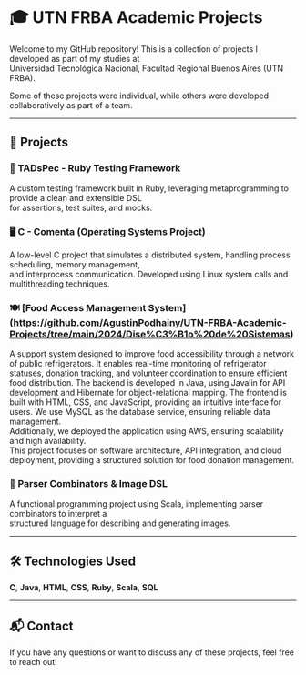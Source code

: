 # 🎓 UTN FRBA Academic Projects  

Welcome to my GitHub repository! This is a collection of projects I developed as part of my studies at  
Universidad Tecnológica Nacional, Facultad Regional Buenos Aires (UTN FRBA).  

Some of these projects were individual, while others were developed collaboratively as part of a team.  

---

## 📌 Projects  

### 🧪 TADsPec - Ruby Testing Framework
A custom testing framework built in Ruby, leveraging metaprogramming to provide a clean and extensible DSL  
for assertions, test suites, and mocks.  

### 🖥️ C - Comenta (Operating Systems Project)
A low-level C project that simulates a distributed system, handling process scheduling, memory management,  
and interprocess communication. Developed using Linux system calls and multithreading techniques.  

### 🍽️ [Food Access Management System] (https://github.com/AgustinPodhainy/UTN-FRBA-Academic-Projects/tree/main/2024/Dise%C3%B1o%20de%20Sistemas)
A support system designed to improve food accessibility through a network of public refrigerators. It enables real-time monitoring of refrigerator statuses, donation tracking, and volunteer coordination to ensure efficient food distribution. The backend is developed in Java, using Javalin for API development and Hibernate for object-relational mapping. The frontend is built with HTML, CSS, and JavaScript, providing an intuitive interface for users. We use MySQL as the database service, ensuring reliable data management.  
Additionally, we deployed the application using AWS, ensuring scalability and high availability.  
This project focuses on software architecture, API integration, and cloud deployment, providing a structured solution for food donation management.

### 🎨 Parser Combinators & Image DSL
A functional programming project using Scala, implementing parser combinators to interpret a  
structured language for describing and generating images.  

---

## 🛠️ Technologies Used  
**C**, **Java**, **HTML**, **CSS**, **Ruby**, **Scala**, **SQL**  

---

## 📬 Contact  
If you have any questions or want to discuss any of these projects, feel free to reach out!  

